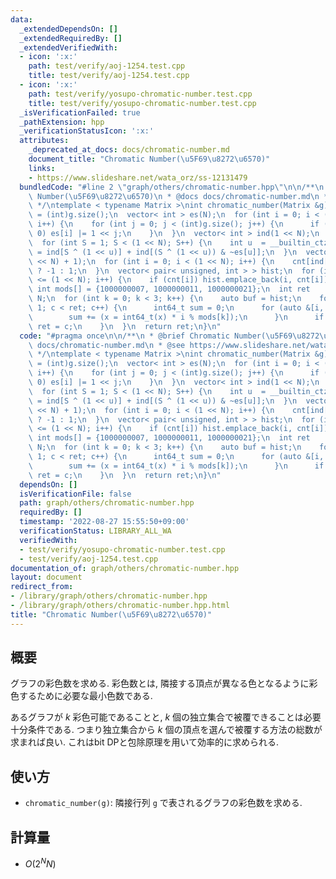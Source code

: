 ```yaml
---
data:
  _extendedDependsOn: []
  _extendedRequiredBy: []
  _extendedVerifiedWith:
  - icon: ':x:'
    path: test/verify/aoj-1254.test.cpp
    title: test/verify/aoj-1254.test.cpp
  - icon: ':x:'
    path: test/verify/yosupo-chromatic-number.test.cpp
    title: test/verify/yosupo-chromatic-number.test.cpp
  _isVerificationFailed: true
  _pathExtension: hpp
  _verificationStatusIcon: ':x:'
  attributes:
    _deprecated_at_docs: docs/chromatic-number.md
    document_title: "Chromatic Number(\u5F69\u8272\u6570)"
    links:
    - https://www.slideshare.net/wata_orz/ss-12131479
  bundledCode: "#line 2 \"graph/others/chromatic-number.hpp\"\n\n/**\n * @brief Chromatic\
    \ Number(\u5F69\u8272\u6570)\n * @docs docs/chromatic-number.md\n * @see https://www.slideshare.net/wata_orz/ss-12131479\n\
    \ */\ntemplate < typename Matrix >\nint chromatic_number(Matrix &g) {\n  int N\
    \ = (int)g.size();\n  vector< int > es(N);\n  for (int i = 0; i < (int)g.size();\
    \ i++) {\n    for (int j = 0; j < (int)g.size(); j++) {\n      if (g[i][j] !=\
    \ 0) es[i] |= 1 << j;\n    }\n  }\n  vector< int > ind(1 << N);\n  ind[0] = 1;\n\
    \  for (int S = 1; S < (1 << N); S++) {\n    int u  = __builtin_ctz(S);\n    ind[S]\
    \ = ind[S ^ (1 << u)] + ind[(S ^ (1 << u)) & ~es[u]];\n  }\n  vector< int > cnt((1\
    \ << N) + 1);\n  for (int i = 0; i < (1 << N); i++) {\n    cnt[ind[i]] += __builtin_parity(i)\
    \ ? -1 : 1;\n  }\n  vector< pair< unsigned, int > > hist;\n  for (int i = 1; i\
    \ <= (1 << N); i++) {\n    if (cnt[i]) hist.emplace_back(i, cnt[i]);\n  }\n  constexpr\
    \ int mods[] = {1000000007, 1000000011, 1000000021};\n  int ret              =\
    \ N;\n  for (int k = 0; k < 3; k++) {\n    auto buf = hist;\n    for (int c =\
    \ 1; c < ret; c++) {\n      int64_t sum = 0;\n      for (auto &[i, x]: buf) {\n\
    \        sum += (x = int64_t(x) * i % mods[k]);\n      }\n      if (sum % mods[k])\
    \ ret = c;\n    }\n  }\n  return ret;\n}\n"
  code: "#pragma once\n\n/**\n * @brief Chromatic Number(\u5F69\u8272\u6570)\n * @docs\
    \ docs/chromatic-number.md\n * @see https://www.slideshare.net/wata_orz/ss-12131479\n\
    \ */\ntemplate < typename Matrix >\nint chromatic_number(Matrix &g) {\n  int N\
    \ = (int)g.size();\n  vector< int > es(N);\n  for (int i = 0; i < (int)g.size();\
    \ i++) {\n    for (int j = 0; j < (int)g.size(); j++) {\n      if (g[i][j] !=\
    \ 0) es[i] |= 1 << j;\n    }\n  }\n  vector< int > ind(1 << N);\n  ind[0] = 1;\n\
    \  for (int S = 1; S < (1 << N); S++) {\n    int u  = __builtin_ctz(S);\n    ind[S]\
    \ = ind[S ^ (1 << u)] + ind[(S ^ (1 << u)) & ~es[u]];\n  }\n  vector< int > cnt((1\
    \ << N) + 1);\n  for (int i = 0; i < (1 << N); i++) {\n    cnt[ind[i]] += __builtin_parity(i)\
    \ ? -1 : 1;\n  }\n  vector< pair< unsigned, int > > hist;\n  for (int i = 1; i\
    \ <= (1 << N); i++) {\n    if (cnt[i]) hist.emplace_back(i, cnt[i]);\n  }\n  constexpr\
    \ int mods[] = {1000000007, 1000000011, 1000000021};\n  int ret              =\
    \ N;\n  for (int k = 0; k < 3; k++) {\n    auto buf = hist;\n    for (int c =\
    \ 1; c < ret; c++) {\n      int64_t sum = 0;\n      for (auto &[i, x]: buf) {\n\
    \        sum += (x = int64_t(x) * i % mods[k]);\n      }\n      if (sum % mods[k])\
    \ ret = c;\n    }\n  }\n  return ret;\n}\n"
  dependsOn: []
  isVerificationFile: false
  path: graph/others/chromatic-number.hpp
  requiredBy: []
  timestamp: '2022-08-27 15:55:50+09:00'
  verificationStatus: LIBRARY_ALL_WA
  verifiedWith:
  - test/verify/yosupo-chromatic-number.test.cpp
  - test/verify/aoj-1254.test.cpp
documentation_of: graph/others/chromatic-number.hpp
layout: document
redirect_from:
- /library/graph/others/chromatic-number.hpp
- /library/graph/others/chromatic-number.hpp.html
title: "Chromatic Number(\u5F69\u8272\u6570)"
---
```

## 概要

グラフの彩色数を求める. 彩色数とは, 隣接する頂点が異なる色となるように彩色するために必要な最小色数である.

あるグラフが $k$ 彩色可能であることと, $k$ 個の独立集合で被覆できることは必要十分条件である. つまり独立集合から $k$ 個の頂点を選んで被覆する方法の総数が求まれば良い. これはbit DPと包除原理を用いて効率的に求められる.

## 使い方

* `chromatic_number(g)`: 隣接行列 `g` で表されるグラフの彩色数を求める.

## 計算量

* $O(2^N N)$
